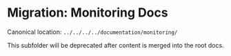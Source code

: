 # Migration: Monitoring Docs

Canonical location: `../../../../documentation/monitoring/`

This subfolder will be deprecated after content is merged into the root docs.
